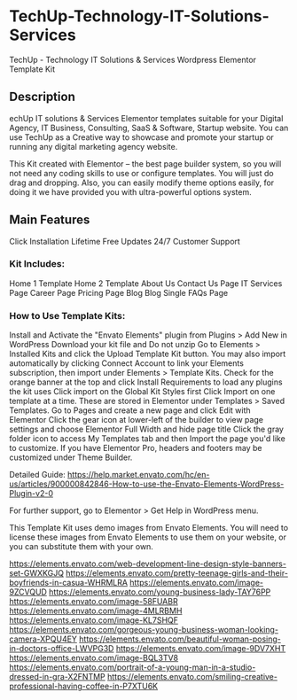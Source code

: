 # TechUp-Technology-IT-Solutions-Services
TechUp - Technology IT Solutions &amp; Services Wordpress Elementor Template Kit

## Description

echUp IT solutions & Services Elementor templates suitable for your Digital Agency, IT Business, Consulting, SaaS & Software, Startup website. You can use TechUp as a Creative way to showcase and promote your startup or running any digital marketing agency website.

This Kit created with Elementor – the best page builder system, so you will not need any coding skills to use or configure templates. You will just do drag and dropping. Also, you can easily modify theme options easily, for doing it we have provided you with ultra-powerful options system.

## Main Features

Click Installation
Lifetime Free Updates
24/7 Customer Support

### Kit Includes:

Home 1 Template
Home 2 Template
About Us
Contact Us Page
IT Services Page
Career Page
Pricing Page
Blog
Blog Single
FAQs Page

### How to Use Template Kits:

Install and Activate the "Envato Elements" plugin from Plugins > Add New in WordPress
Download your kit file and Do not unzip
Go to Elements > Installed Kits and click the Upload Template Kit button. You may also import automatically by clicking Connect Account to link your Elements subscription, then import under Elements > Template Kits.
Check for the orange banner at the top and click Install Requirements to load any plugins the kit uses
Click import on the Global Kit Styles first
Click Import on one template at a time. These are stored in Elementor under Templates > Saved Templates.
Go to Pages and create a new page and click Edit with Elementor
Click the gear icon at lower-left of the builder to view page settings and choose Elementor Full Width and hide page title
Click the gray folder icon to access My Templates tab and then Import the page you'd like to customize.
If you have Elementor Pro, headers and footers may be customized under Theme Builder.

Detailed Guide: https://help.market.envato.com/hc/en-us/articles/900000842846-How-to-use-the-Envato-Elements-WordPress-Plugin-v2-0

For further support, go to Elementor > Get Help in WordPress menu.


This Template Kit uses demo images from Envato Elements. You will need to license these images from Envato Elements to use them on your website, or you can substitute them with your own.

https://elements.envato.com/web-development-line-design-style-banners-set-GWXKGJQ
https://elements.envato.com/pretty-teenage-girls-and-their-boyfriends-in-casua-WHRMLRA
https://elements.envato.com/image-9ZCVQUD
https://elements.envato.com/young-business-lady-TAY76PP
https://elements.envato.com/image-58FUABR
https://elements.envato.com/image-4MLRBMH
https://elements.envato.com/image-KL7SHQF
https://elements.envato.com/gorgeous-young-business-woman-looking-camera-XPQU4EY
https://elements.envato.com/beautiful-woman-posing-in-doctors-office-LWVPG3D
https://elements.envato.com/image-9DV7XHT
https://elements.envato.com/image-BQL3TV8
https://elements.envato.com/portrait-of-a-young-man-in-a-studio-dressed-in-gra-X2FNTMP
https://elements.envato.com/smiling-creative-professional-having-coffee-in-P7XTU6K
